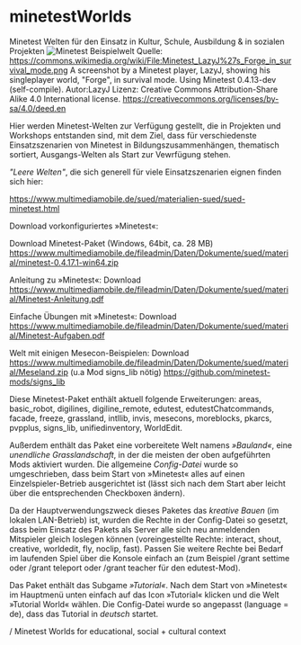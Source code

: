 # minetestWorlds
Minetest Welten für den Einsatz in Kultur, Schule, Ausbildung &amp; in sozialen Projekten
![Minetest Beispielwelt](https://raw.githubusercontent.com/minetest4edu/minetestWorlds/master/Minetest_LazyJ's_Forge_in_survival_mode640.png)
Quelle:
https://commons.wikimedia.org/wiki/File:Minetest_LazyJ%27s_Forge_in_survival_mode.png
A screenshot by a Minetest player, LazyJ, showing his singleplayer world, "Forge", in survival mode. Using Minetest 0.4.13-dev (self-compile).
Autor:LazyJ
Lizenz: Creative Commons Attribution-Share Alike 4.0 International license.
https://creativecommons.org/licenses/by-sa/4.0/deed.en

Hier werden Minetest-Welten zur Verfügung gestellt, die in Projekten und Workshops entstanden sind, mit dem Ziel, dass für verschiedenste Einsatzszenarien von Minetest in Bildungszusammenhängen, thematisch sortiert, Ausgangs-Welten als Start zur Vewrfügung stehen.

*"Leere Welten"*, die sich generell für viele Einsatzszenarien eignen finden sich hier:

https://www.multimediamobile.de/sued/materialien-sued/sued-minetest.html

Download vorkonfiguriertes »Minetest«:

Download Minetest-Paket (Windows, 64bit, ca. 28 MB)
https://www.multimediamobile.de/fileadmin/Daten/Dokumente/sued/material/minetest-0.4.17.1-win64.zip


Anleitung zu »Minetest«: Download
https://www.multimediamobile.de/fileadmin/Daten/Dokumente/sued/material/Minetest-Anleitung.pdf

Einfache Übungen mit »Minetest«: Download
https://www.multimediamobile.de/fileadmin/Daten/Dokumente/sued/material/Minetest-Aufgaben.pdf

Welt mit einigen Mesecon-Beispielen: Download 
https://www.multimediamobile.de/fileadmin/Daten/Dokumente/sued/material/Meseland.zip
(u.a Mod signs_lib nötig) 
https://github.com/minetest-mods/signs_lib

Diese Minetest-Paket enthält aktuell folgende Erweiterungen: areas, basic_robot, digilines, digiline_remote, edutest, edutestChatcommands, facade, freeze, grassland, intllib, invis, mesecons, moreblocks, pkarcs, pvpplus, signs_lib, unifiedinventory, WorldEdit.

Außerdem enthält das Paket eine vorbereitete Welt namens *»Bauland«*, eine *unendliche Grasslandschaft*, in der die meisten der oben aufgeführten Mods aktiviert wurden. Die allgemeine *Config-Datei* wurde so umgeschrieben, dass beim Start von »Minetest« alles auf einen Einzelspieler-Betrieb ausgerichtet ist (lässt sich nach dem Start aber leicht über die entsprechenden Checkboxen ändern).

Da der Hauptverwendungszweck dieses Paketes das *kreative Bauen* (im lokalen LAN-Betrieb) ist, wurden die Rechte in der Config-Datei so gesetzt, dass beim Einsatz des Pakets als Server alle sich neu anmeldenden Mitspieler gleich loslegen können (voreingestellte Rechte: interact, shout, creative, worldedit, fly, noclip, fast). Passen Sie weitere Rechte bei Bedarf im laufenden Spiel über die Konsole einfach an (zum Beispiel /grant <spielername> settime oder /grant <spielername> teleport oder /grant <spielername> teacher für den edutest-Mod).

Das Paket enthält das Subgame *»Tutorial«*. Nach dem Start von »Minetest« im Hauptmenü unten einfach auf das Icon »Tutorial« klicken und die Welt »Tutorial World« wählen. Die Config-Datei wurde so angepasst (language = de), dass das Tutorial in *deutsch* startet. 




/ Minetest Worlds for educational, social + cultural context
